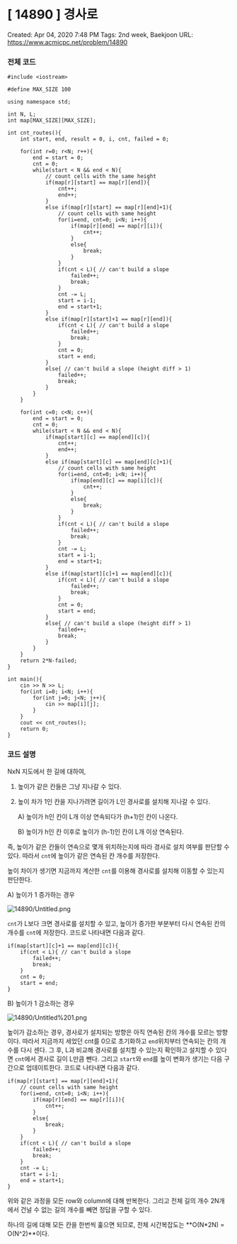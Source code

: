 # [ 14890 ] 경사로

Created: Apr 04, 2020 7:48 PM
Tags: 2nd week, Baekjoon
URL: https://www.acmicpc.net/problem/14890

### 전체 코드

    #include <iostream>
    
    #define MAX_SIZE 100
    
    using namespace std;
    
    int N, L;
    int map[MAX_SIZE][MAX_SIZE];
    
    int cnt_routes(){
    	int start, end, result = 0, i, cnt, failed = 0;
    
    	for(int r=0; r<N; r++){
    		end = start = 0;
    		cnt = 0;
    		while(start < N && end < N){
    			// count cells with the same height
    			if(map[r][start] == map[r][end]){
    				cnt++;
    				end++;
    			}
    			else if(map[r][start] == map[r][end]+1){
    				// count cells with same height
    				for(i=end, cnt=0; i<N; i++){
    					if(map[r][end] == map[r][i]){
    						cnt++;
    					}
    					else{
    						break;
    					}
    				}
    				if(cnt < L){ // can't build a slope
    					failed++;
    					break;
    				}
    				cnt -= L;
    				start = i-1;
    				end = start+1;
    			}
    			else if(map[r][start]+1 == map[r][end]){
    				if(cnt < L){ // can't build a slope
    					failed++;
    					break;
    				}
    				cnt = 0;
    				start = end;
    			}
    			else{ // can't build a slope (height diff > 1)
    				failed++;
    				break;
    			}
    		}
    	}
    
    	for(int c=0; c<N; c++){
    		end = start = 0;
    		cnt = 0;
    		while(start < N && end < N){
    			if(map[start][c] == map[end][c]){
    				cnt++;
    				end++;
    			}
    			else if(map[start][c] == map[end][c]+1){
    				// count cells with same height
    				for(i=end, cnt=0; i<N; i++){
    					if(map[end][c] == map[i][c]){
    						cnt++;
    					}
    					else{
    						break;
    					}
    				}
    				if(cnt < L){ // can't build a slope
    					failed++;
    					break;
    				}
    				cnt -= L;
    				start = i-1;
    				end = start+1;
    			}
    			else if(map[start][c]+1 == map[end][c]){
    				if(cnt < L){ // can't build a slope
    					failed++;
    					break;
    				}
    				cnt = 0;
    				start = end;
    			}
    			else{ // can't build a slope (height diff > 1)
    				failed++;
    				break;
    			}
    		}
    	}
    	return 2*N-failed;
    }
    
    int main(){
    	cin >> N >> L;
    	for(int i=0; i<N; i++){
    		for(int j=0; j<N; j++){
    			cin >> map[i][j];
    		}
    	}
    	cout << cnt_routes();
    	return 0;
    }

### 코드 설명

NxN 지도에서 한 길에 대하여, 

1. 높이가 같은 칸들은 그냥 지나갈 수 있다.
2. 높이 차가 1인 칸을 지나가려면 길이가 L인 경사로를 설치해 지나갈 수 있다. 

    A) 높이가 h인 칸이 L개 이상 연속되다가 (h+1)인 칸이 나온다.

    B) 높이가 h인 칸 이후로 높이가 (h-1)인 칸이 L개 이상 연속된다.

즉, 높이가 같은 칸들이 연속으로 몇개 위치하는지에 따라 경사로 설치 여부를 판단할 수 있다. 따라서 `cnt`에 높이가 같은 연속된 칸 개수를 저장한다. 

높이 차이가 생기면 지금까지 계산한 `cnt`를 이용해 경사로를 설치해 이동할 수 있는지 판단한다.

A) 높이가 1 증가하는 경우

![14890/Untitled.png](14890/Untitled.png)

`cnt`가 L보다 크면 경사로를 설치할 수 있고, 높이가 증가한 부분부터 다시 연속된 칸의 개수를 `cnt`에 저장한다. 코드로 나타내면 다음과 같다.

    if(map[start][c]+1 == map[end][c]){
    	if(cnt < L){ // can't build a slope
    		failed++;
    		break;
    	}
    	cnt = 0;
    	start = end;
    }

B) 높이가 1 감소하는 경우

![14890/Untitled%201.png](14890/Untitled%201.png)

높이가 감소하는 경우, 경사로가 설치되는 방향은 아직 연속된 칸의 개수를 모르는 방향이다. 따라서 지금까지 세었던 cnt를 0으로 초기화하고 `end`위치부터 연속되는 칸의 개수를 다시 센다. 그 후, L과 비교해 경사로를 설치할 수 있는지 확인하고 설치할 수 있다면 `cnt`에서 경사로 길이 L만큼 뺀다. 그리고 `start`와 `end`를 높이 변화가 생기는 다음 구간으로 업데이트한다. 코드로 나타내면 다음과 같다.

    if(map[r][start] == map[r][end]+1){
    	// count cells with same height
    	for(i=end, cnt=0; i<N; i++){
    		if(map[r][end] == map[r][i]){
    			cnt++;
    		}
    		else{
    			break;
    		}
    	}
    	if(cnt < L){ // can't build a slope
    		failed++;
    		break;
    	}
    	cnt -= L;
    	start = i-1;
    	end = start+1;
    }

위와 같은 과정을 모든 row와 column에 대해 반복한다. 그리고 전체 길의 개수 2N개에서 건널 수 없는 길의 개수를 빼면 정답을 구할 수 있다. 

하나의 길에 대해 모든 칸을 한번씩 훑으면 되므로, 전체 시간복잡도는 **O(N*2N) = O(N^2)**이다.